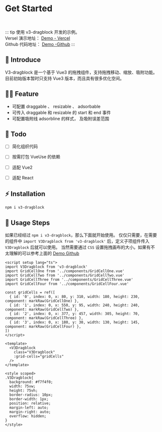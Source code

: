 
<script setup>
import V3DragblockDemo from './demo.vue'
</script>

# Get Started

<br> 
<V3DragblockDemo />

::: tip
使用 v3-dragblock 开发的示例。   
Versel 演示地址： [Demo - Vercel](https://v3-drag.vercel.app/)  
Github 代码地址： [Demo -Github](https://github.com/pinky-pig/what-is-drag-resize-attached-card)
:::

## 🎉 Introduce

V3-dragblock 是一个基于 Vue3 的拖拽组件，支持拖拽移动、缩放、吸附功能。目前初始版本暂时只支持 Vue3 版本，而且具有很多优化空间。

## 🏄‍♂️ Feature

- 可配置 draggable 、 resizable 、 adsorbable
- 可传入 draggable 和 resizable 的 start 和 end 事件
- 可配置吸附线 adsorbline 的样式， 及吸附误差范围


## 👊 Todo

- [ ] 简化组织代码
- [ ] 按需打包 VueUse 的依赖
- [ ] 适配 Vue2 
- [ ] 适配 React 


## ⚡ Installation

```bash
npm i v3-dragblock
```

## 🍄 Usage Steps

如果已经经过 `npm i v3-dragblock`，那么下面就开始使用。
仅仅只需要，在需要的组件中 `import V3Dragblock from 'v3-dragblock'` 后，定义子项组件传入 `V3Dragblock` 后就可以使用。
当然需要通过 `CSS` 设置拖拽画布的大小。如果有不太理解的可以参考上面的 [Demo Github](https://github.com/pinky-pig/what-is-drag-resize-attached-card)


```vue
<script setup lang="ts">
import V3Dragblock from 'v3-dragblock'
import GridCellOne from '../components/GridCellOne.vue'
import GridCellTwo from '../components/GridCellTwo.vue'
import GridCellThree from '../components/GridCellThree.vue'
import GridCellFour from '../components/GridCellFour.vue'

const gridCells = ref([
  { id: '0', index: 0, x: 80, y: 310, width: 180, height: 230, component: markRaw(GridCellOne) },
  { id: '1', index: 0, x: 550, y: 95, width: 240, height: 240, component: markRaw(GridCellTwo) },
  { id: '2', index: 0, x: 377, y: 457, width: 305, height: 70, component: markRaw(GridCellThree) },
  { id: '3', index: 0, x: 180, y: 30, width: 130, height: 145, component: markRaw(GridCellFour) },
])
</script>

<template>
  <V3Dragblock
    class="V3Dragblock"
    :grid-cells="gridCells"
  />
</template>

<style scoped>
.V3Dragblock{
  background: #f7f4f0;
  width: 75vw;
  height: 75vh;
  border-radius: 10px;
  border-width: 1px;
  position: relative;
  margin-left: auto;
  margin-right: auto;
  overflow: hidden;
}
</style>
```
